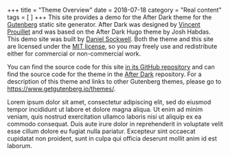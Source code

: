 +++
title = "Theme Overview"
date = 2018-07-18
category = "Real content"
tags = [
]
+++
This site provides a demo for the After Dark theme for the 
[Gutenberg](https://www.getgutenberg.io/) static site generator.  After Dark
was designed by [Vincent Prouillet](https://vincent.is/) and was based on
the After Dark Hugo theme by Josh Habdas.  This demo site was built by
[Daniel Sockwell](www.codesections.com).  Both the theme and this site are
licensed under the [MIT license](https://opensource.org/licenses/MIT), so
you may freely use and redistribute either for commercial or non-commercial 
work.

You can find the source code for this site [in its GitHub
repository](https://www.github.com) and can find the source code for the 
theme in the [After Dark](https://www.github.com/Keats/after-dark) repository.
For a description of this theme and links to other Gutenberg themes, please
go to <https://www.getgutenberg.io/themes/>.

<!-- more -->

Lorem ipsum dolor sit amet, consectetur adipiscing elit, sed do eiusmod tempor
incididunt ut labore et dolore magna aliqua. Ut enim ad minim veniam, quis
nostrud exercitation ullamco laboris nisi ut aliquip ex ea commodo consequat.
Duis aute irure dolor in reprehenderit in voluptate velit esse cillum dolore
eu fugiat nulla pariatur. Excepteur sint occaecat cupidatat non proident, sunt
in culpa qui officia deserunt mollit anim id est laborum.
